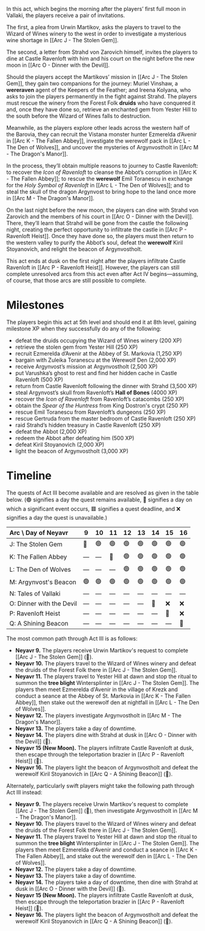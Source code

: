In this act, which begins the morning after the players’ first full moon in Vallaki, the players receive a pair of invitations.

The first, a plea from Urwin Martikov, asks the players to travel to the Wizard of Wines winery to the west in order to investigate a mysterious wine shortage in [[Arc J - The Stolen Gem]].

The second, a letter from Strahd von Zarovich himself, invites the players to dine at Castle Ravenloft with him and his court on the night before the new moon in [[Arc O - Dinner with the Devil]].

Should the players accept the Martikovs’ mission in [[Arc J - The Stolen Gem]], they gain two companions for the journey: Muriel Vinshaw, a **wereraven** agent of the Keepers of the Feather; and Ireena Kolyana, who asks to join the players permanently in the fight against Strahd. The players must rescue the winery from the Forest Folk **druids** who have conquered it and, once they have done so, retrieve an enchanted gem from Yester Hill to the south before the Wizard of Wines falls to destruction.

Meanwhile, as the players explore other leads across the western half of the Barovia, they can recruit the Vistana monster hunter Ezmerelda d’Avenir in [[Arc K - The Fallen Abbey]], investigate the werewolf pack in [[Arc L - The Den of Wolves]], and uncover the mysteries of Argynvostholt in [[Arc M - The Dragon's Manor]].

In the process, they’ll obtain multiple reasons to journey to Castle Ravenloft: to recover the *Icon of Ravenloft* to cleanse the Abbot’s corruption in [[Arc K - The Fallen Abbey]]; to rescue the **werewolf** Emil Toranescu in exchange for the *Holy Symbol of Ravenloft* in [[Arc L - The Den of Wolves]]; and to steal the skull of the dragon Argynvost to bring hope to the land once more in [[Arc M - The Dragon's Manor]].

On the last night before the new moon, the players can dine with Strahd von Zarovich and the members of his court in [[Arc O - Dinner with the Devil]]. There, they’ll learn that Strahd will be gone from the castle the following night, creating the perfect opportunity to infiltrate the castle in [[Arc P - Ravenloft Heist]]. Once they have done so, the players must then return to the western valley to purify the Abbot’s soul, defeat the **werewolf** Kiril Stoyanovich, and relight the beacon of Argynvostholt.

This act ends at dusk on the first night after the players infiltrate Castle Ravenloft in [[Arc P - Ravenloft Heist]]. However, the players can still complete unresolved arcs from this act even after Act IV begins—assuming, of course, that those arcs are still possible to complete.
# Milestones
The players begin this act at 5th level and should end it at 8th level, gaining milestone XP when they successfully do any of the following:

* defeat the druids occupying the Wizard of Wines winery (200 XP)
* retrieve the stolen gem from Yester Hill (250 XP)
* recruit Ezmerelda d’Avenir at the Abbey of St. Markovia (1,250 XP)
* bargain with Zuleika Toranescu at the Werewolf Den (2,000 XP)
* receive Argynvost’s mission at Argynvostholt (2,500 XP)
* put Varushka’s ghost to rest and find her hidden cache in Castle Ravenloft (500 XP)
* return from Castle Ravenloft following the dinner with Strahd (3,500 XP)
* steal Argynvost’s skull from Ravenloft’s **Hall of Bones** (4000 XP)
* recover the *Icon of Ravenloft* from Ravenloft’s catacombs (250 XP)
* obtain the *Spear of the Huntress* from King Dostron's crypt (250 XP)
* rescue Emil Toranescu from Ravenloft’s dungeons (250 XP)
* rescue Gertruda from the master bedroom of Castle Ravenloft (250 XP)
* raid Strahd’s hidden treasury in Castle Ravenloft (250 XP)
* defeat the Abbot (2,000 XP)
* redeem the Abbot after defeating him (500 XP)
* defeat Kiril Stoyanovich (2,000 XP)
* light the beacon of Argynvostholt (3,000 XP)
# Timeline
The quests of Act III become available and are resolved as given in the table below. (🟢 signifies a day the quest remains available, 🔶 signifies a day on which a significant event occurs, 🟥 signifies a quest deadline, and ❌ signifies a day the quest is unavailable.)

| Arc \ Day of Neyavr      | 9   | 10  | 11  | 12  | 13  | 14  | 15  | 16  |
| :----------------------- | --- | --- | --- | --- | --- | --- | --- | --- |
| J: The Stolen Gem        | 🔶  | 🟢  | 🟢  | 🟢  | 🟢  | 🟢  | 🟢  | 🟢  |
| K: The Fallen Abbey      | —   | —   | 🔶  | 🟢  | 🟢  | 🟢  | 🟢  | 🟢  |
| L: The Den of Wolves     | —   | —   | —   | 🟢  | 🟢  | 🟢  | 🟢  | 🟢  |
| M: Argynvost's Beacon    | 🟢  | 🟢  | 🟢  | 🟢  | 🟢  | 🟢  | 🟢  | 🟢  |
| N: Tales of Vallaki      | —   | —   | —   | —   | —   | —   | —   | —   |
| O: Dinner with the Devil | —   | —   | —   | —   | —   | 🔶  | ❌   | ❌   |
| P: Ravenloft Heist       | —   | —   | —   | —   | —   | —   | 🔶  | ❌   |
| Q: A Shining Beacon      | —   | —   | —   | —   | —   | —   | —   | 🔶  |

The most common path through Act III is as follows:

* **Neyavr 9.** The players receive Urwin Martikov's request to complete [[Arc J - The Stolen Gem]] (🔶).
* **Neyavr 10.** The players travel to the Wizard of Wines winery and defeat the druids of the Forest Folk there in [[Arc J - The Stolen Gem]].
* **Neyavr 11.** The players travel to Yester Hill at dawn and stop the ritual to summon the **tree blight** Wintersplinter in [[Arc J - The Stolen Gem]]. The players then meet Ezmerelda d'Avenir in the village of Krezk and conduct a seance at the Abbey of St. Markovia in [[Arc K - The Fallen Abbey]], then stake out the werewolf den at nightfall in [[Arc L - The Den of Wolves]].
* **Neyavr 12.** The players investigate Argynvostholt in [[Arc M - The Dragon's Manor]].
* **Neyavr 13.** The players take a day of downtime.
* **Neyavr 14.** The players dine with Strahd at dusk in [[Arc O - Dinner with the Devil]] (🔶).
* **Neyavr 15 (New Moon).** The players infiltrate Castle Ravenloft at dusk, then escape through the teleportation brazier in [[Arc P - Ravenloft Heist]] (🔶).
* **Neyavr 16.** The players light the beacon of Argynvostholt and defeat the werewolf Kiril Stoyanovich in [[Arc Q - A Shining Beacon]] (🔶).

Alternately, particularly swift players might take the following path through Act III instead:

* **Neyavr 9.** The players receive Urwin Martikov's request to complete [[Arc J - The Stolen Gem]] (🔶), then investigate Argynvostholt in [[Arc M - The Dragon's Manor]].
* **Neyavr 10.** The players travel to the Wizard of Wines winery and defeat the druids of the Forest Folk there in [[Arc J - The Stolen Gem]].
* **Neyavr 11.** The players travel to Yester Hill at dawn and stop the ritual to summon the **tree blight** Wintersplinter in [[Arc J - The Stolen Gem]]. The players then meet Ezmerelda d'Avenir and conduct a seance in [[Arc K - The Fallen Abbey]], and stake out the werewolf den in [[Arc L - The Den of Wolves]].
* **Neyavr 12.** The players take a day of downtime.
* **Neyavr 13.** The players take a day of downtime.
* **Neyavr 14.** The players take a day of downtime, then dine with Strahd at dusk in [[Arc O - Dinner with the Devil]] (🔶).
* **Neyavr 15 (New Moon).** The players infiltrate Castle Ravenloft at dusk, then escape through the teleportation brazier in [[Arc P - Ravenloft Heist]] (🔶).
* **Neyavr 16.** The players light the beacon of Argynvostholt and defeat the werewolf Kiril Stoyanovich in [[Arc Q - A Shining Beacon]] (🔶).
